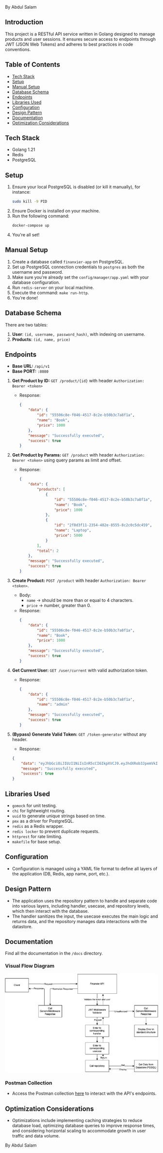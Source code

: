 By Abdul Salam

## Introduction

This project is a RESTful API service written in Golang designed to manage products and user sessions. It ensures secure access to endpoints through JWT (JSON Web Tokens) and adheres to best practices in code conventions.

## Table of Contents

- [Tech Stack](#tech-stack)
- [Setup](#setup)
- [Manual Setup](#manual-setup)
- [Database Schema](#database-schema)
- [Endpoints](#endpoints)
- [Libraries Used](#libraries-used)
- [Configuration](#configuration)
- [Design Pattern](#design-pattern)
- [Documentation](#documentation)
- [Optimization Considerations](#optimization-considerations)

## Tech Stack

- Golang 1.21
- Redis
- PostgreSQL

## Setup

1. Ensure your local PostgreSQL is disabled (or kill it manually), for instance:
   ```bash
   sudo kill -9 PID
   ```
2. Ensure Docker is installed on your machine.
3. Run the following command:
   ```bash
   docker-compose up
   ```
4. You're all set!

## Manual Setup

1. Create a database called `finanxier-app` on PostgreSQL.
2. Set up PostgreSQL connection credentials to `postgres` as both the username and password.
3. Make sure you're already set the `config/manager/app.yaml` with your database configuration.
4. Run `redis-server` on your local machine.
5. Execute the command: `make run-http`.
6. You're done!

## Database Schema

There are two tables:

1. **User**: `(id, username, password_hash)`, with indexing on username.
2. **Products**: `(id, name, price)`

## Endpoints

- **Base URL:** `/api/v1`
- **Base PORT:** `:8080`

1. **Get Product by ID:** `GET /product/{id}` with header `Authorization: Bearer <token>`
   - Response:
     ```json
     {
         "data": {
             "id": "55506c8e-f046-4517-8c2e-b50b3c7a8f1a",
             "name": "Book",
             "price": 1000
         },
         "message": "Successfully executed",
         "success": true
     }
     ```

2. **Get Product by Params:** `GET /product` with header `Authorization: Bearer <token>` using query params as limit and offset.
   - Response:
     ```json
     {
         "data": {
             "products": [
                 {
                     "id": "55506c8e-f046-4517-8c2e-b50b3c7a8f1a",
                     "name": "Book",
                     "price": 1000
                 },
                 {
                     "id": "2f8d3f11-2354-482e-8555-8c2c0c5dc459",
                     "name": "Laptop",
                     "price": 5000
                 }
             ],
             "total": 2
         },
         "message": "Successfully executed",
         "success": true
     }
     ```

3. **Create Product:** `POST /product` with header `Authorization: Bearer <token>`.
   - Body:
     - `name` -> should be more than or equal to 4 characters.
     - `price` -> number, greater than 0.
   - Response:
     ```json
     {
         "data": {
             "id": "55506c8e-f046-4517-8c2e-b50b3c7a8f1a",
             "name": "Book",
             "price": 1000
         },
         "message": "Successfully executed",
         "success": true
     }
     ```

4. **Get Current User:** `GET /user/current` with valid authorization token.
   - Response:
     ```json
     {
         "data": {
             "id": "55506c8e-f046-4517-8c2e-b50b3c7a8f1a",
             "name": "admin"
         },
         "message": "Successfully executed",
         "success": true
     }
     ```

5. **(Bypass) Generate Valid Token:** `GET /token-generator` without any header.
   - Response:
    ```json
    {
        "data": "eyJhbGciOiJIUzI1NiIsInR5cCI6IkpXVCJ9.eyJhdXRob3JpemVkIjp0cnVlLCJleHAiOjE3MTI2NTcxMTcsInVzZXIiOiJhZG1pbiJ9.l0E9WPd_IMXqE2yKoA9IhHc29aZObGDUjVrkxzSXI1g",
        "message": "Successfully executed",
        "success": true
    }
    ```

## Libraries Used

- `gomock` for unit testing.
- `chi` for lightweight routing.
- `uuid` to generate unique strings based on time.
- `pmx` as a driver for PostgreSQL.
- `redis` as a Redis wrapper.
- `redis locker` to prevent duplicate requests.
- `httprest` for rate limiting.
- `makefile` for base setup.

## Configuration

- Configuration is managed using a YAML file format to define all layers of the application (DB, Redis, app name, port, etc.).

## Design Pattern

- The application uses the repository pattern to handle and separate code into various layers, including handler, usecase, and repository levels, which then interact with the database.
- The handler sanitizes the input, the usecase executes the main logic and returns data, and the repository manages data interactions with the datastore.

## Documentation

Find all the documentation in the `/docs` directory. 

### Visual Flow Diagram

![Visual Flow Diagram](/docs/flow-pattern.drawio.png)

### Postman Collection

- Access the Postman collection [here](https://api.postman.com/collections/31649827-a3a60c63-311d-4a65-81cd-48d6a9234648?access_key=PMAT-01HTYHX06JXS0NMXFCR3KTNY28) to interact with the API's endpoints.


## Optimization Considerations

- Optimizations include implementing caching strategies to reduce database load, optimizing database queries to improve response times, and considering horizontal scaling to accommodate growth in user traffic and data volume.

By Abdul Salam